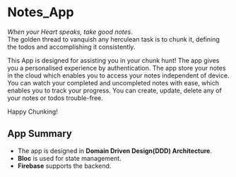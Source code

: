 # Notes_App

*When your Heart speaks, take good notes*.\
The golden thread to vanquish any herculean task is to chunk it, defining the todos and accomplishing it consistently.

This App is designed for assisting you in your chunk hunt!
The app gives you a personalised experience by authentication.
The app store your notes in the cloud which enables you to access your notes independent of device.
You can watch your completed and uncompleted notes with ease, which enables you to track your progress.
You can create, update, delete any of your notes or todos trouble-free.

Happy Chunking!

## App Summary

- The app is designed in **Domain Driven Design(DDD) Architecture**.
- **Bloc** is used for state management.
- **Firebase** supports the backend.
